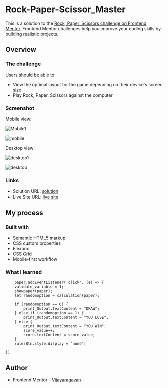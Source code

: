# Rock-Paper-Scissor_Master

This is a solution to the [Rock, Paper, Scissors challenge on Frontend Mentor](https://www.frontendmentor.io/challenges/rock-paper-scissors-game-pTgwgvgH). Frontend Mentor challenges help you improve your coding skills by building realistic projects. 


## Overview

### The challenge

Users should be able to:

- View the optimal layout for the game depending on their device's screen size
- Play Rock, Paper, Scissors against the computer

### Screenshot
Mobile view:

![Mobile1](https://user-images.githubusercontent.com/95960286/198844019-2210212e-7d6e-475d-a5db-30b9706aad2b.png)

![mobile](https://user-images.githubusercontent.com/95960286/198844020-678a39ca-58b2-44eb-a7e8-14c59887b3fe.png)

Desktop view:

![desktop1](https://user-images.githubusercontent.com/95960286/198844045-cd65946b-ecb7-4d2b-8cbf-0d61f195a47e.png)

![desktop](https://user-images.githubusercontent.com/95960286/198844048-332d3b2d-ccd5-4e08-a2d6-21f9979c63ce.png)

### Links

- Solution URL: [solution](https://your-solution-url.com)
- Live Site URL: [live site](https://vijayrockpaperscissor.netlify.app/)



## My process

### Built with

- Semantic HTML5 markup
- CSS custom properties
- Flexbox
- CSS Grid
- Mobile-first workflow

### What I learned

```
    paper.addEventListener('click', (e) => {
    validate_variable = 1;
    showpaper(paper);
    let randomoption = calculation(paper);

    if (randomoption == 0) {
        print_Output.textContent = "DRAW";
    } else if (randomoption == 1) {
        print_Output.textContent = "YOU LOSE";
    } else {
        print_Output.textContent = "YOU WIN";
        score_value++;
        score.textContent = score_value;
    }
    rulesBtn.style.display = "none";

})

```

## Author

- Frontend Mentor - [Vijayaragavan](https://www.frontendmentor.io/profile/yourusername)

